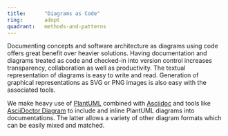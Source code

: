 ```yaml
---
title:      "Diagrams as Code"
ring:       adopt
quadrant:   methods-and-patterns
---
```


Documenting concepts and software architecture as diagrams using code offers great benefit over heavier solutions.
Having documentation and diagrams treated as code and checked-in into version control increases transparency, collaboration as well as productivity.
The textual representation of diagrams is easy to write and read. Generation of graphical representations as SVG or PNG images is also easy with the associated tools.

We make heavy use of [PlantUML](/tools/plant-uml.html) combined with [Asciidoc](/tools/asciidoc.html) and tools like [AsciiDoctor Diagram](https://asciidoctor.org/docs/asciidoctor-diagram/) to include and inline PlantUML diagrams into documentations.
The latter allows a variety of other diagram formats which can be easily mixed and matched.

